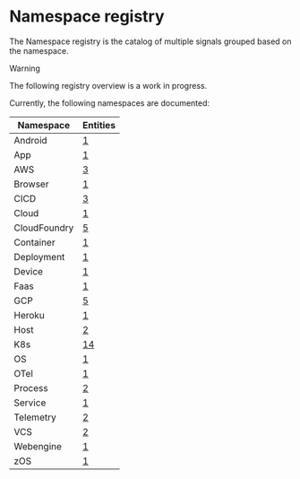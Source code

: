 <!--- Hugo front matter used to generate the website version of this page:
linkTitle:Events
--->

<!-- NOTE: THIS FILE IS AUTOGENERATED. DO NOT EDIT BY HAND. -->
<!-- see templates/registry/markdown/entity_readme.md.j2 -->

# Namespace registry

The Namespace registry is the catalog of multiple signals grouped based on the namespace.

> [!WARNING]
>
> The following registry overview is a work in progress.

Currently, the following namespaces are documented:
<table>
<thead>
<tr>
  <th>Namespace</th>
  <th>Entities</th>
</tr>
</thead>
<tbody>
<tr>
<td>Android</td>
<td><a href="../entities/android.md">1</a></td>
</tr><tr>
<td>App</td>
<td><a href="../entities/app.md">1</a></td>
</tr><tr>
<td>AWS</td>
<td><a href="../entities/aws.md">3</a></td>
</tr><tr>
<td>Browser</td>
<td><a href="../entities/browser.md">1</a></td>
</tr><tr>
<td>CICD</td>
<td><a href="../entities/cicd.md">3</a></td>
</tr><tr>
<td>Cloud</td>
<td><a href="../entities/cloud.md">1</a></td>
</tr><tr>
<td>CloudFoundry</td>
<td><a href="../entities/cloudfoundry.md">5</a></td>
</tr><tr>
<td>Container</td>
<td><a href="../entities/container.md">1</a></td>
</tr><tr>
<td>Deployment</td>
<td><a href="../entities/deployment.md">1</a></td>
</tr><tr>
<td>Device</td>
<td><a href="../entities/device.md">1</a></td>
</tr><tr>
<td>Faas</td>
<td><a href="../entities/faas.md">1</a></td>
</tr><tr>
<td>GCP</td>
<td><a href="../entities/gcp.md">5</a></td>
</tr><tr>
<td>Heroku</td>
<td><a href="../entities/heroku.md">1</a></td>
</tr><tr>
<td>Host</td>
<td><a href="../entities/host.md">2</a></td>
</tr><tr>
<td>K8s</td>
<td><a href="../entities/k8s.md">14</a></td>
</tr><tr>
<td>OS</td>
<td><a href="../entities/os.md">1</a></td>
</tr><tr>
<td>OTel</td>
<td><a href="../entities/otel.md">1</a></td>
</tr><tr>
<td>Process</td>
<td><a href="../entities/process.md">2</a></td>
</tr><tr>
<td>Service</td>
<td><a href="../entities/service.md">1</a></td>
</tr><tr>
<td>Telemetry</td>
<td><a href="../entities/telemetry.md">2</a></td>
</tr><tr>
<td>VCS</td>
<td><a href="../entities/vcs.md">2</a></td>
</tr><tr>
<td>Webengine</td>
<td><a href="../entities/webengine.md">1</a></td>
</tr><tr>
<td>zOS</td>
<td><a href="../entities/zos.md">1</a></td>
</tr>
</tbody>
</table>
